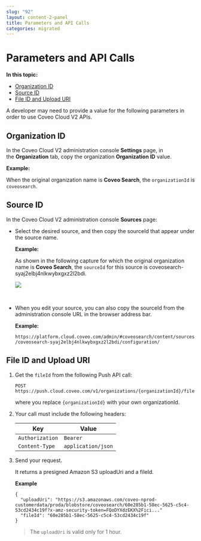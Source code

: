 ```yaml
---
slug: "92"
layout: content-2-panel
title: Parameters and API Calls
categories: migrated
---
```


# Parameters and API Calls

**In this topic:**

-   [Organization ID](#organization-id)
-   [Source ID](#source-id)
-   [File ID and Upload URI](#file-id-and-upload-uri)

A developer may need to provide a value for the following parameters in order to use Coveo Cloud V2 APIs.

## Organization ID

In the Coveo Cloud V2 administration console **Settings** page, in the **Organization** tab, copy the organization **Organization ID** value.

**Example:**

When the original organization name is **Coveo Search**, the `organizationId` is `coveosearch`.

## Source ID

In the Coveo Cloud V2 administration console **Sources** page:

-   Select the desired source, and then copy the sourceId that appear under the source name.

    **Example:**

    As shown in the following capture for which the original organization name is **Coveo Search**, the `sourceId` for this source is coveosearch-syaj2elbj4nlkwybxgxz2l2bdi.

    ![](attachments/35490354/35455305.png)

     

<!-- -->

-   When you edit your source, you can also copy the sourceId from the administration console URL in the browser address bar.

    **Example:**

    `https://platform.cloud.coveo.com/admin/#coveosearch/content/sources/coveosearch-syaj2elbj4nlkwybxgxz2l2bdi/configuration/`

## File ID and Upload URI

1.  Get the `fileId` from the following Push API call:

    ```
    POST https://push.cloud.coveo.com/v1/organizations/{organizationId}/files
    ```

    where you replace `{organizationId}` with your own organizationId.

2.  Your call must include the following headers:

    | Key             | Value              |
    |-----------------|--------------------|
    | `Authorization` | `Bearer `          |
    | `Content-Type`  | `application/json` |

3.  Send your request.

    It returns a presigned Amazon S3 uploadUri and a fileId.

    **Example**

    ```
    {
      "uploadUri": "https://s3.amazonaws.com/coveo-nprod-customerdata/proda/blobstore/coveosearch/60e285b1-58ec-5625-c5c4-53cd2434c19f?x-amz-security-token=FQoDYXdzEKX%2Fici..."
      "fileId": "60e285b1-58ec-5625-c5c4-53cd2434c19f"
    }
    ```

    > The `uploadUri` is valid only for 1 hour.


